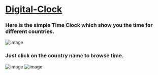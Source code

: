 # [Digital-Clock](https://digital-timeclock.netlify.app)
### Here is the simple Time Clock which show you the time for different countries.
![image](https://user-images.githubusercontent.com/83106116/141422224-943c0d99-760b-4d9a-9a3c-8faf08055c3d.png)
### Just click on the country name to browse time.
![image](https://user-images.githubusercontent.com/83106116/141422262-0556839a-fa71-4cba-95ee-97e13b2bc220.png)
![image](https://user-images.githubusercontent.com/83106116/141422299-4b35d180-7286-4885-ada6-6eaac06ff9a4.png)
